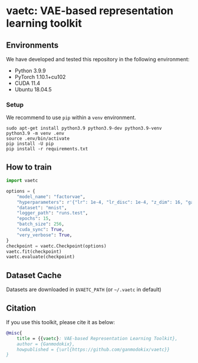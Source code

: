 # vaetc: VAE-based representation learning toolkit

## Environments
We have developed and tested this repository in the following environment:
- Python 3.9.9
- PyTorch 1.10.1+cu102
- CUDA 11.4
- Ubuntu 18.04.5

### Setup
We recommend to use `pip` within a `venv` environment.
```
sudo apt-get install python3.9 python3.9-dev python3.9-venv
python3.9 -m venv .env
source .env/bin/activate
pip install -U pip
pip install -r requirements.txt
```

## How to train
```python
import vaetc

options = {
    "model_name": "factorvae",
    "hyperparameters": r'{"lr": 1e-4, "lr_disc": 1e-4, "z_dim": 16, "gamma": 6}',
    "dataset": "mnist",
    "logger_path": "runs.test",
    "epochs": 15,
    "batch_size": 256,
    "cuda_sync": True,
    "very_verbose": True,
}
checkpoint = vaetc.Checkpoint(options)
vaetc.fit(checkpoint)
vaetc.evaluate(checkpoint)
```

## Dataset Cache
Datasets are downloaded in `$VAETC_PATH` (or `~/.vaetc` in default)

## Citation
If you use this toolkit, please cite it as below:
```bibtex
@misc{
    title = {{vaetc}: VAE-based Representation Learning Toolkit},
    author = {Ganmodokix},
    howpublished = {\url{https://github.com/ganmodokix/vaetc}}
}
```